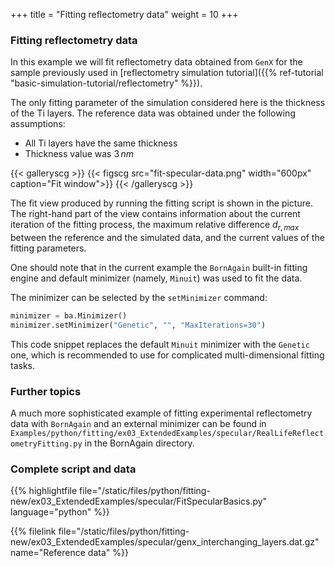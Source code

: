 +++
title = "Fitting reflectometry data"
weight = 10
+++

### Fitting reflectometry data

In this example we will fit reflectometry data obtained from `GenX` for the sample
previously used in
[reflectometry simulation tutorial]({{% ref-tutorial "basic-simulation-tutorial/reflectometry" %}}).

The only fitting parameter of the simulation considered here is the thickness of the Ti
layers. The reference data was obtained under the following assumptions:

* All Ti layers have the same thickness
* Thickness value was $3 \, nm$

{{< galleryscg >}}
{{< figscg src="fit-specular-data.png" width="600px" caption="Fit window">}}
{{< /galleryscg >}}

The fit view produced by running the fitting script is shown in the picture.
The right-hand part of the view contains information about the current iteration
of the fitting process, the maximum relative difference $d_{r, max}$ between the
reference and the simulated data, and the current values of the fitting parameters.

One should note that in the current example the `BornAgain` built-in fitting engine and
default minimizer (namely, `Minuit`) was used to fit the data.

The minimizer can be selected by the `setMinimizer` command:

```python
minimizer = ba.Minimizer()
minimizer.setMinimizer("Genetic", "", "MaxIterations=30")
```

This code snippet replaces the default `Minuit` minimizer with the `Genetic` one, which is
recommended to use for complicated multi-dimensional fitting tasks.

### Further topics

A much more sophisticated example of fitting experimental reflectometry data with
`BornAgain` and an external minimizer can be
found in `Examples/python/fitting/ex03_ExtendedExamples/specular/RealLifeReflectometryFitting.py`
in the BornAgain directory.

### Complete script and data

{{% highlightfile file="/static/files/python/fitting-new/ex03_ExtendedExamples/specular/FitSpecularBasics.py" language="python" %}}

{{% filelink file="/static/files/python/fitting-new/ex03_ExtendedExamples/specular/genx_interchanging_layers.dat.gz" name="Reference data" %}}
